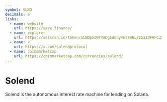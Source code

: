 ```yaml
---
symbol: SLND
decimals: 6
links:
  - name: website
    url: https://save.finance/
  - name: explorer
    url: https://solscan.io/token/SLNDpmoWTVADgEdndyvWzroNL7zSi1dF9PC3xHGtPwp
  - name: x
    url: https://x.com/solendprotocol
  - name: coinmarketcap
    url: https://coinmarketcap.com/currencies/solend/
---
```


# Solend

Solend is the autonomous interest rate machine for lending on Solana.
